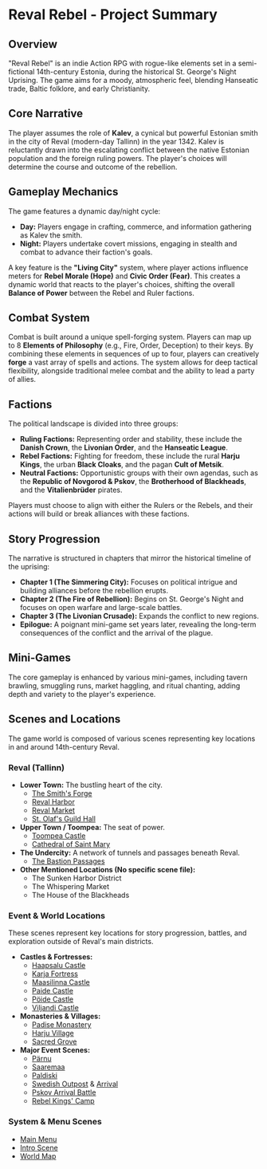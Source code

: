 # Reval Rebel - Project Summary

## Overview

"Reval Rebel" is an indie Action RPG with rogue-like elements set in a semi-fictional 14th-century Estonia, during the historical St. George's Night Uprising. The game aims for a moody, atmospheric feel, blending Hanseatic trade, Baltic folklore, and early Christianity.

## Core Narrative

The player assumes the role of **Kalev**, a cynical but powerful Estonian smith in the city of Reval (modern-day Tallinn) in the year 1342. Kalev is reluctantly drawn into the escalating conflict between the native Estonian population and the foreign ruling powers. The player's choices will determine the course and outcome of the rebellion.

## Gameplay Mechanics

The game features a dynamic day/night cycle:
*   **Day:** Players engage in crafting, commerce, and information gathering as Kalev the smith.
*   **Night:** Players undertake covert missions, engaging in stealth and combat to advance their faction's goals.

A key feature is the **"Living City"** system, where player actions influence meters for **Rebel Morale (Hope)** and **Civic Order (Fear)**. This creates a dynamic world that reacts to the player's choices, shifting the overall **Balance of Power** between the Rebel and Ruler factions.

## Combat System

Combat is built around a unique spell-forging system. Players can map up to 8 **Elements of Philosophy** (e.g., Fire, Order, Deception) to their keys. By combining these elements in sequences of up to four, players can creatively **forge** a vast array of spells and actions. The system allows for deep tactical flexibility, alongside traditional melee combat and the ability to lead a party of allies.

## Factions

The political landscape is divided into three groups:

*   **Ruling Factions:** Representing order and stability, these include the **Danish Crown**, the **Livonian Order**, and the **Hanseatic League**.
*   **Rebel Factions:** Fighting for freedom, these include the rural **Harju Kings**, the urban **Black Cloaks**, and the pagan **Cult of Metsik**.
*   **Neutral Factions:** Opportunistic groups with their own agendas, such as the **Republic of Novgorod & Pskov**, the **Brotherhood of Blackheads**, and the **Vitalienbrüder** pirates.

Players must choose to align with either the Rulers or the Rebels, and their actions will build or break alliances with these factions.

## Story Progression

The narrative is structured in chapters that mirror the historical timeline of the uprising:
*   **Chapter 1 (The Simmering City):** Focuses on political intrigue and building alliances before the rebellion erupts.
*   **Chapter 2 (The Fire of Rebellion):** Begins on St. George's Night and focuses on open warfare and large-scale battles.
*   **Chapter 3 (The Livonian Crusade):** Expands the conflict to new regions.
*   **Epilogue:** A poignant mini-game set years later, revealing the long-term consequences of the conflict and the arrival of the plague.

## Mini-Games

The core gameplay is enhanced by various mini-games, including tavern brawling, smuggling runs, market haggling, and ritual chanting, adding depth and variety to the player's experience.

## Scenes and Locations

The game world is composed of various scenes representing key locations in and around 14th-century Reval.

### **Reval (Tallinn)**
*   **Lower Town:** The bustling heart of the city.
    *   [The Smith's Forge](./scenes/lower_town/the_smiths_forge.md)
    *   [Reval Harbor](./scenes/lower_town/harbor.md)
    *   [Reval Market](./scenes/lower_town/market.md)
    *   [St. Olaf's Guild Hall](./scenes/lower_town/st_olafs_guild_hall.md)
*   **Upper Town / Toompea:** The seat of power.
    *   [Toompea Castle](scenes/upper_town/domberg/domberg.md)
    *   [Cathedral of Saint Mary](scenes/upper_town/cathedral_of_saint_mary/cathedral_of_saint_mary.md)
*   **The Undercity:** A network of tunnels and passages beneath Reval.
    *   [The Bastion Passages](./scenes/undercity/bastion_passages.md)
*   **Other Mentioned Locations (No specific scene file):**
    *   The Sunken Harbor District
    *   The Whispering Market
    *   The House of the Blackheads

### **Event & World Locations**
These scenes represent key locations for story progression, battles, and exploration outside of Reval's main districts.

*   **Castles & Fortresses:**
    *   [Haapsalu Castle](./scenes/world/haapsalu_castle.md)
    *   [Karja Fortress](./scenes/world/karja_fortress.md)
    *   [Maasilinna Castle](./scenes/world/maasilinna_castle.md)
    *   [Paide Castle](./scenes/world/paide_castle.md)
    *   [Pöide Castle](./scenes/world/poide_castle.md)
    *   [Viljandi Castle](./scenes/world/viljandi_castle.md)
*   **Monasteries & Villages:**
    *   [Padise Monastery](./scenes/world/padise_monastery.md)
    *   [Harju Village](./scenes/world/harju_village.md)
    *   [Sacred Grove](./scenes/world/sacred_grove.md)
*   **Major Event Scenes:**
    *   [Pärnu](./scenes/events/pernau.md)
    *   [Saaremaa](./scenes/events/saaremaa.md)
    *   [Paldiski](./scenes/events/paldiski.md)
    *   [Swedish Outpost](./scenes/events/swedesh_outpost.md) & [Arrival](./scenes/events/swedish_arrival.md)
    *   [Pskov Arrival Battle](./scenes/events/pskov_arrival_battle.md)
    *   [Rebel Kings' Camp](./scenes/events/rebel_kings.md)

### **System & Menu Scenes**
*   [Main Menu](./scenes/menu/main_menu.md)
*   [Intro Scene](./scenes/intro/intro.md)
*   [World Map](./scenes/map/map.md)

